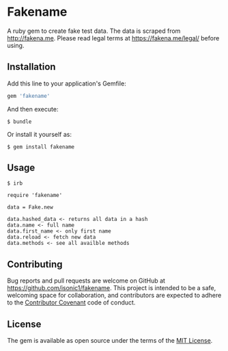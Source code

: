 # Fakename
A ruby gem to create fake test data. The data is scraped from http://fakena.me.
Please read legal terms at https://fakena.me/legal/ before using.

## Installation

Add this line to your application's Gemfile:

```ruby
gem 'fakename'
```

And then execute:

    $ bundle

Or install it yourself as:

    $ gem install fakename

## Usage
	$ irb
	
	require 'fakename'
	
	data = Fake.new
	
	data.hashed_data <- returns all data in a hash
	data.name <- full name
	data.first_name <- only first name
	data.reload <- fetch new data
	data.methods <- see all availble methods

## Contributing

Bug reports and pull requests are welcome on GitHub at https://github.com/isonic1/fakename. This project is intended to be a safe, welcoming space for collaboration, and contributors are expected to adhere to the [Contributor Covenant](contributor-covenant.org) code of conduct.


## License

The gem is available as open source under the terms of the [MIT License](http://opensource.org/licenses/MIT).

